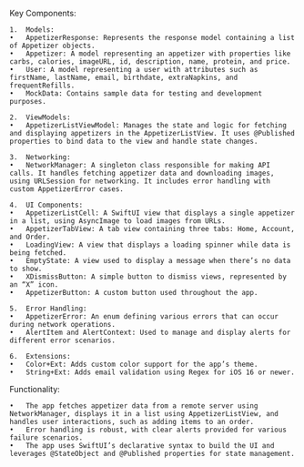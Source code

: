 Key Components:

	1.	Models:
	•	AppetizerResponse: Represents the response model containing a list of Appetizer objects.
	•	Appetizer: A model representing an appetizer with properties like carbs, calories, imageURL, id, description, name, protein, and price.
	•	User: A model representing a user with attributes such as firstName, lastName, email, birthdate, extraNapkins, and frequentRefills.
	•	MockData: Contains sample data for testing and development purposes.
 
	2.	ViewModels:
	•	AppetizerListViewModel: Manages the state and logic for fetching and displaying appetizers in the AppetizerListView. It uses @Published properties to bind data to the view and handle state changes.
 
	3.	Networking:
	•	NetworkManager: A singleton class responsible for making API calls. It handles fetching appetizer data and downloading images, using URLSession for networking. It includes error handling with custom AppetizerError cases.
 
	4.	UI Components:
	•	AppetizerListCell: A SwiftUI view that displays a single appetizer in a list, using AsyncImage to load images from URLs.
	•	AppetizerTabView: A tab view containing three tabs: Home, Account, and Order.
	•	LoadingView: A view that displays a loading spinner while data is being fetched.
	•	EmptyState: A view used to display a message when there’s no data to show.
	•	XDismissButton: A simple button to dismiss views, represented by an “X” icon.
	•	AppetizerButton: A custom button used throughout the app.
 
	5.	Error Handling:
	•	AppetizerError: An enum defining various errors that can occur during network operations.
	•	AlertItem and AlertContext: Used to manage and display alerts for different error scenarios.
 
	6.	Extensions:
	•	Color+Ext: Adds custom color support for the app’s theme.
	•	String+Ext: Adds email validation using Regex for iOS 16 or newer.

Functionality:

	•	The app fetches appetizer data from a remote server using NetworkManager, displays it in a list using AppetizerListView, and handles user interactions, such as adding items to an order.
	•	Error handling is robust, with clear alerts provided for various failure scenarios.
	•	The app uses SwiftUI’s declarative syntax to build the UI and leverages @StateObject and @Published properties for state management.
